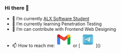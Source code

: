 ### Hi there 👋

- 🔭 I’m currently [ALX Software Student](https://alxafrica.com)
- 🌱 I’m currently learning Penetration Testing
- 🤔 I’m can contribute with Frontend Web Designing
- 📫 How to reach me: [<img width="50" height="50" src="assets/gmail.png" />](mamebb2023@gmail.com) or [<img width="50" height="50" src="assets/telegram.png" />](<a href="https://t.me/monur01"></a>)
